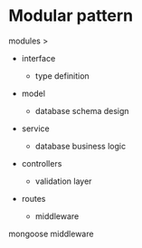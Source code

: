 # Modular pattern

modules >

- interface

  - type definition

- model
  - database schema design
- service

  - database business logic

- controllers

  - validation layer

- routes
  - middleware

mongoose middleware
